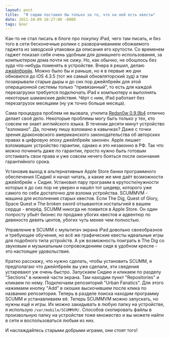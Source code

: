 ```yaml
---
layout: post
title:  "Я сидию поставил бы только за то, что на ней есть квесты"
date: 2011-10-09 18:27:00 -0000
tags: Блог
---
```


Как-то не стал писать в блоге про покупку iPad, чего там писать, и без того в сети бесконечные ролики с разворачиванием обожаемого гаджета из заводской упаковки да описания его крутости. Со временем гаджет показал себя очень удобным для домашнего использования, за компьютером дома почти не сижу. Но, как обычно, не обошлось без зуда что-нибудь поменять в устройстве. Вчера я решил, делаю [джейлбрейк](http://www.google.ru/url?sa=t&source=web&cd=1&ved=0CDMQFjAA&url=http%3A%2F%2Fru.wikipedia.org%2Fwiki%2FJailbreak&ei=mkKRTu7tL8enhAfLhtkV&usg=AFQjCNFLKKJx40Lub6JDDdHCBeV_FP7G7Q). Можно было бы и раньше, но я в первые же дни обновился до iOS 4.3.5 (тот же самый обновляторский зуд) а там позакрывали старые дыры и до сих пор джейлбрейк для этой операционной системы только "привязанный", то есть для каждой перезагрузки требуется подключать iPad к компьютеру и выполнять некоторые шаманские действия. Чёрт с ним, iPad работает без перезагрузок месяцами (ну уж точно больше месяца).

Сама процедура проблем не вызвала, утилита [Redsn0w 0.9.9b4](http://blog.iphone-dev.org/redsn0w-iOS5) отлично делает своё дело. Некоторые проблемы могу быть только у тех, кто совсем не знает английского языка. В течении десяти минут устройство "взломано". Да, почему пишу взломано в кавычках? Даже с точки зрения драконовского американского законодательства об авторских правах в цифровую эпоху джейлбрейк законен. Apple лишает взломавших устройство гарантии, однако и это незаконно в РФ. Так что можно починить даже по гарантии, просто нужно быть готовым отстаивать свои права и уже совсем нечего бояться после окончания гарантийного срока.

Установив выход в альтернативные Apple Store банки программного обеспечения (Сидия) я начал читать, а какие же мне даёт возможности джейлбрейк + Сидия. Установил пару программ в крутости/нужности которых я до сих пор не уверен и нашёл тот шедевр, которого уже самого по себе достаточно для взлома устройства. SCUMMVM - машина для исполнения старых квестов. Если The Dig, Quest of Glory, Space Quest и The broken sword отзываются ностальгией в вашем сердце - вперёд. SCUMM никогда не появится в Apple Store. Он один попросту убьёт бизнес по продаже убогих квестов и адвентюр по девяносто девять центов, убогих чуть менее чем полностью.

Управление в SCUMM с мультитач экрана iPad довольно своеобразное и требующее обучения, но всё же графические квесты идеальные игры для подобного типа устройств. А уж возможность поиграть в The Dig со звуковым и музыкальным сопровождениям сидя в удобном кресле - это настоящее удовольствие.

Кратко расскажу, что нужно сделать, чтобы установить SCUMM, я предполагаю что джейлбрейк вы уже сделали, эти сведения устаревают уж очень быстро. Запускаем Сидию и кликаем по разделу "Sections" в нижней части экрана. Там находим пункт "Repositories" и кликаем по нему. Подключаем репозиторий "Urban Fanatics". Для этого нажимаем кнопку "Add" в окошке выскочившем после клика по названию репозитория. Теперь в разделе поиска находим программу SCUMM и устанавливаем её. Теперь SCUMMVM можно запускать, но нужны ещё и игры. Их можно закидывать в любую папку на устройстве, я использую `/var/mobile/SCUMMVM/`. Способов скопировать файлы в произвольную папку на устройстве тоже множество и вы можете найти в сети и воспользоваться любым из них.

И наслаждайтесь старыми добрыми играми, они стоят того!